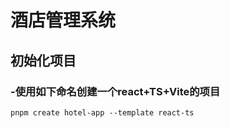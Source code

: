 # 酒店管理系统

## 初始化项目

### -使用如下命名创建一个react+TS+Vite的项目

```shell
pnpm create hotel-app --template react-ts
```

